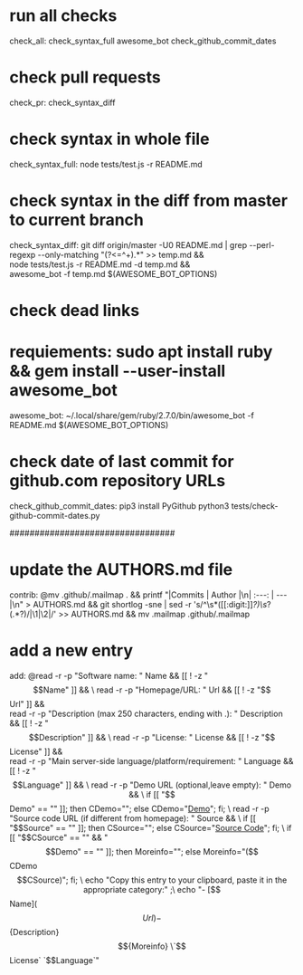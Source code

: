 # run all checks
check_all: check_syntax_full awesome_bot check_github_commit_dates

# check pull requests
check_pr: check_syntax_diff

# check syntax in whole file
check_syntax_full:
	node tests/test.js -r README.md

# check syntax in the diff from master to current branch
check_syntax_diff:
	git diff origin/master -U0 README.md | grep --perl-regexp --only-matching "(?<=^\+).*" >> temp.md && \
	node tests/test.js -r README.md -d temp.md && \
	awesome_bot -f temp.md $(AWESOME_BOT_OPTIONS)

# check dead links
# requiements: sudo apt install ruby && gem install --user-install awesome_bot
awesome_bot:
	~/.local/share/gem/ruby/2.7.0/bin/awesome_bot -f README.md $(AWESOME_BOT_OPTIONS)

# check date of last commit for github.com repository URLs
check_github_commit_dates:
	pip3 install PyGithub
	python3 tests/check-github-commit-dates.py

#################################

# update the AUTHORS.md file
contrib:
	@mv .github/.mailmap . && printf "|Commits | Author |\n| :---: | --- |\n" > AUTHORS.md && git shortlog -sne | sed -r 's/^\s*([[:digit:]]*?)\s*?(.*?)/|\1|\2|/' >> AUTHORS.md && mv .mailmap .github/.mailmap

# add a new entry
add:
	@read -r -p "Software name: " Name && [[ ! -z "$$Name" ]] && \
	read -r -p "Homepage/URL: " Url && [[ ! -z "$$Url" ]] && \
	read -r -p "Description (max 250 characters, ending with .): " Description && [[ ! -z "$$Description" ]] && \
	read -r -p "License: " License && [[ ! -z "$$License" ]] && \
	read -r -p "Main server-side language/platform/requirement: " Language && [[ ! -z "$$Language" ]] && \
	read -r -p "Demo URL (optional,leave empty): " Demo && \
	if [[ "$$Demo" == "" ]]; then CDemo=""; else CDemo="[Demo]($$Demo)"; fi; \
	read -r -p "Source code URL (if different from homepage): " Source && \
	if [[ "$$Source" == "" ]]; then CSource=""; else CSource="[Source Code]($$Source)"; fi; \
	if [[ "$$CSource" == "" && "$$Demo" == "" ]]; then Moreinfo=""; else Moreinfo="($$CDemo $$CSource)"; fi; \
	echo "Copy this entry to your clipboard, paste it in the appropriate category:" ;\
    	echo "- [$$Name]($$Url) - $${Description} $${Moreinfo} \`$$License\` \`$$Language\`"

